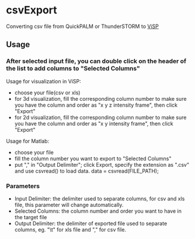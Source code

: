 csvExport
=========

Converting csv file from QuickPALM or ThunderSTORM to [ViSP](http://www.nature.com/nmeth/journal/v10/n8/full/nmeth.2566.html?WT.ec_id=NMETH-201308)

## Usage

### After selected input file, you can double click on the header of the list to add columns to "Selected Columns"

Usage for visualization in ViSP:
* choose your file(csv or xls)
* for 3d visualization, fill the corresponding column number to make sure you have the column and order as "x y z intensity frame", then click "Export"
* for 2d visualization, fill the corresponding column number to make sure you have the column and order as "x y intensity frame", then click "Export"

Usage for Matlab:
* choose your file
* fill the column number you want to export to "Selected Columns"
* put "," in "Output Delimiter";
    click Export, specify the extension as ".csv"
    and use csvread() to load data.
    data = csvread(FILE_PATH);

### Parameters
* Input Delimiter: the delimiter used to separate columns, for csv and xls file, this parameter will change automatically.
* Selected Columns: the column number and order you want to have in the target file
* Output Delimiter: the delimiter of exported file used to separate columns, eg. "\t" for xls file and "," for csv file.
